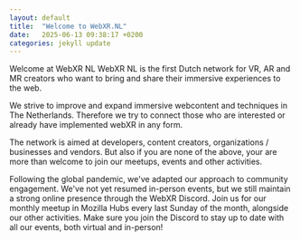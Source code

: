 ```yaml
---
layout: default
title:  "Welcome to WebXR.NL"
date:   2025-06-13 09:38:17 +0200
categories: jekyll update
---
```

Welcome at WebXR NL
WebXR NL is the first Dutch network for VR, AR and MR creators who want to bring and share their immersive experiences to the web.

We strive to improve and expand immersive webcontent and techniques in The Netherlands. Therefore we try to connect those who are interested or already have implemented webXR in any form.

The network is aimed at developers, content creators, organizations / businesses and vendors. But also if you are none of the above, your are more than welcome to join our meetups, events and other activities.

Following the global pandemic, we've adapted our approach to community engagement. We've not yet resumed in-person events, but we still maintain a strong online presence through the WebXR Discord. Join us for our monthly meetup in Mozilla Hubs every last Sunday of the month, alongside our other activities. Make sure you join the Discord to stay up to date with all our events, both virtual and in-person!
